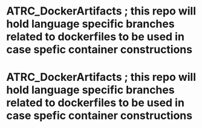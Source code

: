 # ATRC_DockerArtifacts ; this repo will hold language specific branches related to dockerfiles to be used in case spefic container constructions 
# ATRC_DockerArtifacts ; this repo will hold language specific branches related to dockerfiles to be used in case spefic container constructions 
